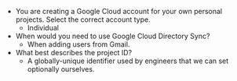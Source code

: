 * You are creating a Google Cloud account for your own personal projects. Select the correct account type.
    * Individual
* When would you need to use Google Cloud Directory Sync?
    * When adding users from Gmail.
* What best describes the project ID?
    * A globally-unique identifier used by engineers that we can set optionally ourselves.